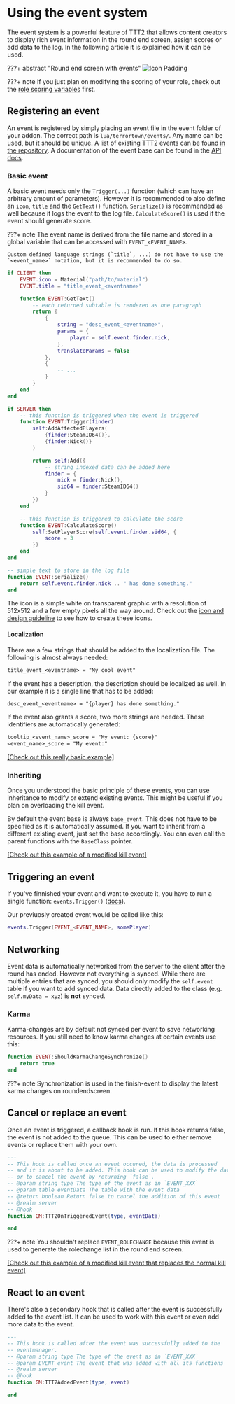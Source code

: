 # Using the event system

The event system is a powerful feature of TTT2 that allows content creators to display rich event information in the round end screen, assign scores or add data to the log. In the following article it is explained how it can be used.

???+ abstract "Round end screen with events"
    ![Icon Padding](../../assets/images/article/roundend.png)

???+ note
    If you just plan on modifying the scoring of your role, check out the [role scoring variables](/developers/content-creation/creating-a-role/) first.

## Registering an event

An event is registered by simply placing an event file in the event folder of your addon. The correct path is `lua/terrortown/events/`. Any name can be used, but it should be unique. A list of existing TTT2 events can be found [in the repository](https://github.com/TTT-2/TTT2/tree/master/lua/terrortown/events). A documentation of the event base can be found in the [API docs](https://api-docs.ttt2.neoxult.de/class/EVENT/none).

### Basic event

A basic event needs only the `Trigger(...)` function (which can have an arbitrary amount of parameters). However it is recommended to also define an `icon`, `title` and the `GetText()` function. `Serialize()` is recommended as well because it logs the event to the log file. `CalculateScore()` is used if the event should generate score.

???+ note
    The event name is derived from the file name and stored in a global variable that can be accessed with `EVENT_<EVENT_NAME>`.

    Custom defined language strings (`title`, ...) do not have to use the `<event_name>` notation, but it is recommended to do so.

```lua
if CLIENT then
    EVENT.icon = Material("path/to/material")
    EVENT.title = "title_event_<eventname>"

    function EVENT:GetText()
        -- each returned subtable is rendered as one paragraph
        return {
            {
                string = "desc_event_<eventname>",
                params = {
                    player = self.event.finder.nick,
                },
                translateParams = false
            },
            {
                -- ...
            }
        }
    end
end

if SERVER then
    -- this function is triggered when the event is triggered
    function EVENT:Trigger(finder)
        self:AddAffectedPlayers(
            {finder:SteamID64()},
            {finder:Nick()}
        )

        return self:Add({
            -- string indexed data can be added here
            finder = {
                nick = finder:Nick(),
                sid64 = finder:SteamID64()
            }
        })
    end

    -- this function is triggered to calculate the score
    function EVENT:CalculateScore()
        self:SetPlayerScore(self.event.finder.sid64, {
            score = 3
        })
    end
end

-- simple text to store in the log file
function EVENT:Serialize()
    return self.event.finder.nick .. " has done something."
end
```

The icon is a simple white on transparent graphic with a resolution of 512x512 and a few empty pixels all the way around. Check out the [icon and design guideline](/developers/content-creation/icon-and-design-guideline/) to see how to create these icons.

#### Localization

There are a few strings that should be added to the localization file. The following is almost always needed:

```txt
title_event_<eventname> = "My cool event"
```

If the event has a description, the description should be localized as well. In our example it is a single line that has to be added:

```txt
desc_event_<eventname> = "{player} has done something."
```

If the event also grants a score, two more strings are needed. These identifiers are automatically generated:

```txt
tooltip_<event_name>_score = "My event: {score}"
<event_name>_score = "My event:"
```

[[Check out this really basic example]](https://github.com/TTT-2/ttt2-coffeecup/blob/master/lua/terrortown/events/coffeecup.lua)

### Inheriting

Once you understood the basic principle of these events, you can use inheritance to modify or extend existing events. This might be useful if you plan on overloading the kill event.

By default the event base is always `base_event`. This does not have to be specified as it is automatically assumed. If you want to inherit from a different existing event, just set the base accordingly. You can even call the parent functions with the `BaseClass` pointer.

[[Check out this example of a modified kill event]](https://github.com/TTT-2/ttt2-role_hit/blob/master/lua/terrortown/events/target_kill.lua)

## Triggering an event

If you've finnished your event and want to execute it, you have to run a single function: `events.Trigger()` ([docs](https://api-docs.ttt2.neoxult.de/module/events/none/server/events.Trigger)).

Our previuosly created event would be called like this:

```lua
events.Trigger(EVENT_<EVENT_NAME>, somePlayer)
```

## Networking

Event data is automatically networked  from the server to the client after the round has ended. However not everything is synced. While there are multiple entries that are synced, you should only modify the `self.event` table if you want to add synced data. Data directly added to the class (e.g. `self.myData = xyz`) is **not** synced.

### Karma

Karma-changes are by default not synced per event to save networking resources.
If you still need to know karma changes at certain events use this:

```lua
function EVENT:ShouldKarmaChangeSynchronize()
    return true
end
```
???+ note
    Synchronization is used in the finish-event to display the latest karma changes on roundendscreen.

## Cancel or replace an event

Once an event is triggered, a callback hook is run. If this hook returns false, the event is not added to the queue. This can be used to either remove events or replace them with your own.

```lua
---
-- This hook is called once an event occured, the data is processed
-- and it is about to be added. This hook can be used to modify the data
-- or to cancel the event by returning `false`.
-- @param string type The type of the event as in `EVENT_XXX`
-- @param table eventData The table with the event data
-- @return boolean Return false to cancel the addition of this event
-- @realm server
-- @hook
function GM:TTT2OnTriggeredEvent(type, eventData)

end
```

???+ note
    You shouldn't replace `EVENT_ROLECHANGE` because this event is used to generate the rolechange list in the round end screen.

[[Check out this example of a modified kill event that replaces the normal kill event]](https://github.com/TTT-2/ttt2-role_hit/blob/master/lua/terrortown/events/target_kill.lua)

## React to an event

There's also a secondary hook that is called after the event is successfully added to the event list. It can be used to work with this event or even add more data to the event.

```lua
---
-- This hook is called after the event was successfully added to the
-- eventmanager.
-- @param string type The type of the event as in `EVENT_XXX`
-- @param EVENT event The event that was added with all its functions
-- @realm server
-- @hook
function GM:TTT2AddedEvent(type, event)

end
```
